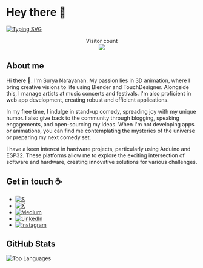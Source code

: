 # Hey there :wave:

[![Typing SVG](https://readme-typing-svg.demolab.com?font=Cormorant&weight=500&duration=2000&pause=1000&color=0CF711&center=true&vCenter=true&multiline=true&random=false&width=500&height=100&lines=Surya+Narayanan;Artist+Manager+%7C+3D+Animator+%7C+Web+App+Dev)](https://git.io/typing-svg)
<p align="center"> 
  Visitor count<br>
  <img src="https://profile-counter.glitch.me/{Soorya-Narayan}/count.svg" />
</p>

## About me

Hi there 👋. I'm Surya Narayanan. My passion lies in 3D animation, where I bring creative visions to life using Blender and TouchDesigner. Alongside this, I manage artists at music concerts and festivals. I'm also proficient in web app development, creating robust and efficient applications.

In my free time, I indulge in stand-up comedy, spreading joy with my unique humor. I also give back to the community through blogging, speaking engagements, and open-sourcing my ideas. When I'm not developing apps or animations, you can find me contemplating the mysteries of the universe or preparing my next comedy set.

I have a keen interest in hardware projects, particularly using Arduino and ESP32. These platforms allow me to explore the exciting intersection of software and hardware, creating innovative solutions for various challenges.

## Get in touch :coffee:

- [![S](https://img.shields.io/badge/S-Portfolio-cyan?labelColor=cyan&style=for-the-badge&logo=yes&logoColor=Black&link=https://sooryeah.netlify.app/)](https://sooryeah.netlify.app/)
- [![X](https://img.shields.io/badge/X-%23000000.svg?style=for-the-badge&logo=X&logoColor=white)](https://x.com/knowsoorya)
- [![Medium](https://img.shields.io/badge/Medium-12100E?style=for-the-badge&logo=medium&logoColor=white)](https://medium.com/@sooryah)
- [![LinkedIn](https://img.shields.io/badge/linkedin-%230077B5.svg?style=for-the-badge&logo=linkedin&logoColor=white)](www.linkedin.com/in/sooryanarayan)
- [![Instagram](https://img.shields.io/badge/Instagram-%23E4405F.svg?style=for-the-badge&logo=Instagram&logoColor=white)](https://www.instagram.com/sooryeahhh/)

## GitHub Stats

<div style="display: flex; align-items: center;">
  <img src="https://github-readme-stats.vercel.app/api/top-langs/?username=Soorya-Narayan&layout=compact&theme=dracula" alt="Top Languages">
</div>
